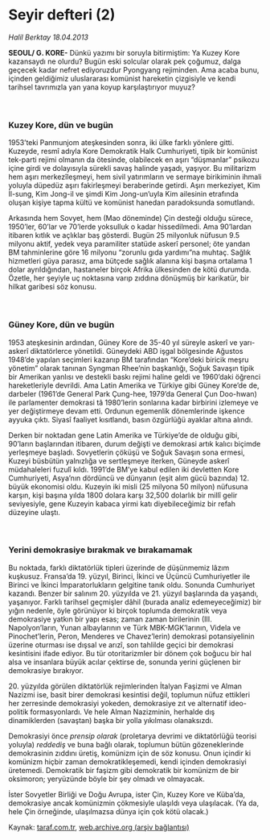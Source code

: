 # Seyir defteri (2)

*Halil Berktay 18.04.2013*

<div class="yazi"><p><b>SEOUL/ G. KORE-</b> Dünkü yazımı bir soruyla bitirmiştim: Ya Kuzey Kore kazansaydı ne olurdu? Bugün eski solcular olarak pek çoğumuz, dalga geçecek kadar nefret ediyoruzdur Pyongyang rejiminden. Ama acaba bunu, içinden geldiğimiz uluslararası komünist hareketin çizgisiyle ve kendi tarihsel tavrımızla yan yana koyup karşılaştırıyor muyuz?<br/><br/><br/></p>
<h3>Kuzey Kore, dün ve bugün</h3>
<p>1953’teki Panmunjom ateşkesinden sonra, iki ülke farklı yönlere gitti. Kuzeyde, resmî adıyla Kore Demokratik Halk Cumhuriyeti, tipik bir komünist tek-parti rejimi olmanın da ötesinde, olabilecek en aşırı “düşmanlar” psikozu içine girdi ve dolayısıyla sürekli savaş halinde yaşadı, yaşıyor. Bu militarizm hem aşırı merkezîleşmeyi, hem sivil yatırımların ve sermaye birikiminin ihmali yoluyla düpedüz aşırı fakirleşmeyi beraberinde getirdi. Aşırı merkeziyet, Kim İl-sung, Kim Jong-il ve şimdi Kim Jong-un’uyla Kim ailesinin etrafında oluşan kişiye tapma kültü ve komünist hanedan paradoksunda somutlandı. </p>
<p>Arkasında hem Sovyet, hem (Mao döneminde) Çin desteği olduğu sürece, 1950’ler, 60’lar ve 70’lerde yoksulluk o kadar hissedilmedi. Ama 90’lardan itibaren kıtlık ve açlıklar baş gösterdi. Bugün 25 milyonluk nüfusun 9.5 milyonu aktif, yedek veya paramiliter statüde askerî personel; öte yandan BM tahminlerine göre 16 milyonu “zorunlu gıda yardımı”na muhtaç. Sağlık hizmetleri güya parasız, ama bütçede sağlık alanına kişi başına ortalama 1 dolar ayrıldığından, hastaneler birçok Afrika ülkesinden de kötü durumda. Özetle, her şeyiyle uç noktasına varıp zıddına dönüşmüş bir karikatür, bir hilkat garibesi söz konusu.<br/><br/><br/></p>
<h3>Güney Kore, dün ve bugün</h3>
<p>1953 ateşkesinin ardından, Güney Kore de 35-40 yıl süreyle askerî ve yarı-askerî diktatörlerce yönetildi. Güneydeki ABD işgal bölgesinde Ağustos 1948’de yapılan seçimleri kazanıp BM tarafından “Kore’deki biricik meşru yönetim” olarak tanınan Syngman Rhee’nin başkanlığı, Soğuk Savaşın tipik bir Amerikan yanlısı ve destekli baskı rejimi haline geldi ve 1960’daki öğrenci hareketleriyle devrildi. Ama Latin Amerika ve Türkiye gibi Güney Kore’de de, darbeler (1961’de General Park Çung-hee, 1979’da General Çun Doo-hwan) ile parlamenter demokrasi tâ 1980’lerin sonlarına kadar birbirini izlemeye ve yer değiştirmeye devam etti. Ordunun egemenlik dönemlerinde işkence ayyuka çıktı. Siyasî faaliyet kısıtlandı, basın özgürlüğü ayaklar altına alındı. </p>
<p>Derken bir noktadan gene Latin Amerika ve Türkiye’de de olduğu gibi, 90’ların başlarından itibaren, durum değişti ve demokrasi artık kalıcı biçimde yerleşmeye başladı. Sovyetlerin çöküşü ve Soğuk Savaşın sona ermesi, Kuzeyi büsbütün yalnızlığa ve sertleşmeye iterken, Güneyde askerî müdahaleleri fuzulî kıldı. 1991’de BM’ye kabul edilen iki devletten Kore Cumhuriyeti, Asya’nın dördüncü ve dünyanın (eşit alım gücü bazında) 12. büyük ekonomisi oldu. Kuzeyin iki misli (25 milyona 50 milyon) nüfusuna karşın, kişi başına yılda 1800 dolara karşı 32,500 dolarlık bir millî gelir seviyesiyle, gene Kuzeyin kabaca yirmi katı diyebileceğimiz bir refah düzeyine ulaştı.<br/><br/><br/></p>
<h3>Yerini demokrasiye bırakmak ve bırakamamak</h3>
<p>Bu noktada, farklı diktatörlük tipleri üzerinde de düşünmemiz lâzım kuşkusuz. Fransa’da 19. yüzyıl, Birinci, İkinci ve Üçüncü Cumhuriyetler ile Birinci ve İkinci İmparatorlukların gelgitine tanık oldu. Sonunda Cumhuriyet kazandı. Benzer bir salınım 20. yüzyılda ve 21. yüzyıl başlarında da yaşandı, yaşanıyor. Farklı tarihsel geçmişler dâhil (burada analiz edemeyeceğimiz) bir yığın nedenle, öyle görünüyor ki birçok toplumda demokratik veya demokrasiye yatkın bir yapı esas; zaman zaman birilerinin (III. Napolyon’ların, Yunan albaylarının ve Türk MBK-MGK’larının, Videla ve Pinochet’lerin, Peron, Menderes ve Chavez’lerin) demokrasi potansiyelinin üzerine oturması ise dışsal ve arızî, son tahlilde geçici bir demokrasi kesintisini ifade ediyor. Bu tür otoritarizmler bir dönem çok boğucu bir hal alsa ve insanlara büyük acılar çektirse de, sonunda yerini güçlenen bir demokrasiye bırakıyor. </p>
<p>20. yüzyılda görülen diktatörlük rejimlerinden İtalyan Faşizmi ve Alman Nazizmi ise, basit birer demokrasi kesintisi değil, toplumun nüfuz ettikleri her zerresinde demokrasiyi yokeden, demokrasiye zıt ve alternatif ideo-politik formasyonlardı. Ve hele Alman Nazizminin, herhalde dış dinamiklerden (savaştan) başka bir yolla yıkılması olanaksızdı.</p>
<p>Demokrasiyi önce <i>prensip olarak</i> (proletarya devrimi ve diktatörlüğü teorisi yoluyla) <i>reddediş</i> ve buna bağlı olarak, toplumun bütün gözeneklerinde demokrasinin zıddını üretiş, komünizm için de söz konusu. Onun içindir ki komünizm hiçbir zaman demokratikleşemedi, kendi içinden demokrasiyi üretemedi. Demokratik bir faşizm gibi demokratik bir komünizm de bir oksimoron; yeryüzünde böyle bir şey olmadı ve olmayacak. </p>
<p>İster Sovyetler Birliği ve Doğu Avrupa, ister Çin, Kuzey Kore ve Küba’da, demokrasiye ancak komünizmin çökmesiyle ulaşıldı veya ulaşılacak. (Ya da, hele Çin örneğinde, ulaşılmazsa dünya için çok kötü olacak.)</p>
</div>

Kaynak: [taraf.com.tr](http://www.taraf.com.tr/halil-berktay/makale-seyir-defteri-2.htm), [web.archive.org (arşiv bağlantısı)](http://web.archive.org/web/20130807073414/http://www.taraf.com.tr/halil-berktay/makale-seyir-defteri-2.htm)
